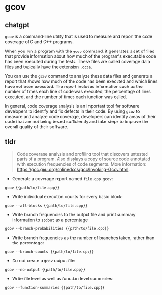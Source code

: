# gcov 
## chatgpt 
`gcov` is a command-line utility that is used to measure and report the code coverage of C and C++ programs.

When you run a program with the `gcov` command, it generates a set of files that provide information about how much of the program's executable code has been executed during the tests. These files are called coverage data files and typically have the extension `.gcda`.

You can use the `gcov` command to analyze these data files and generate a report that shows how much of the code has been executed and which lines have not been executed. The report includes information such as the number of times each line of code was executed, the percentage of lines executed, and the number of times each function was called.

In general, code coverage analysis is an important tool for software developers to identify and fix defects in their code. By using `gcov` to measure and analyze code coverage, developers can identify areas of their code that are not being tested sufficiently and take steps to improve the overall quality of their software. 

## tldr 
 
> Code coverage analysis and profiling tool that discovers untested parts of a program.
> Also displays a copy of source code annotated with execution frequencies of code segments.
> More information: <https://gcc.gnu.org/onlinedocs/gcc/Invoking-Gcov.html>.

- Generate a coverage report named `file.cpp.gcov`:

`gcov {{path/to/file.cpp}}`

- Write individual execution counts for every basic block:

`gcov --all-blocks {{path/to/file.cpp}}`

- Write branch frequencies to the output file and print summary information to `stdout` as a percentage:

`gcov --branch-probabilities {{path/to/file.cpp}}`

- Write branch frequencies as the number of branches taken, rather than the percentage:

`gcov --branch-counts {{path/to/file.cpp}}`

- Do not create a `gcov` output file:

`gcov --no-output {{path/to/file.cpp}}`

- Write file level as well as function level summaries:

`gcov --function-summaries {{path/to/file.cpp}}`
